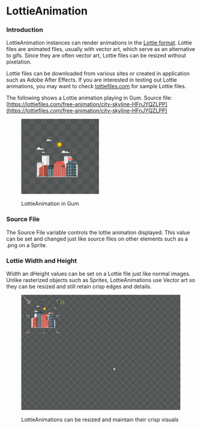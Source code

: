 # LottieAnimation

### Introduction

LottieAnimation instances can render animations in the [Lottie format](https://en.wikipedia.org/wiki/Lottie_\(file_format\)). Lottie files are animated files, usually with vector art, which serve as an alternative to gifs. Since they are often vector art, Lottie files can be resized without pixelation.&#x20;

Lottie files can be downloaded from various sites or created in application such as Adobe After Effects. If you are interested in testing out Lottie animations, you may want to check [lottiefiles.com](https://lottiefiles.com/) for sample Lottie files.

The following shows a Lottie animation playing in Gum. Source file: [https://lottiefiles.com/free-animation/city-skyline-HFnJYQZLPP](https://lottiefiles.com/free-animation/city-skyline-HFnJYQZLPP)

<figure><img src="../../../.gitbook/assets/30_05 38 06 (1).gif" alt=""><figcaption><p>LottieAnimation in Gum</p></figcaption></figure>

### Source File

The Source File variable controls the lottie animation displayed. This value can be set and changed just like source files on other elements such as a .png on a Sprite.

### Lottie Width and Height

Width an dHeight values can be set on a Lottie file just like normal images. Unlike rasterized objects such as Sprites, LottieAnimations use Vector art so they can be resized and still retain crisp edges and details.

<figure><img src="../../../.gitbook/assets/30_05 41 15.gif" alt=""><figcaption><p>LottieAnimations can be resized and maintain their crisp visuals</p></figcaption></figure>

